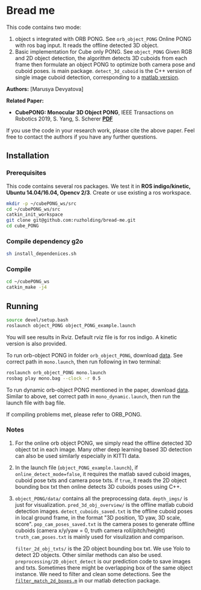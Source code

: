 

# Bread me #
This code contains two mode:
1)  object s integrated with ORB PONG. See ```orb_object_PONG```  Online PONG with ros bag input. It reads the offline detected 3D object.
2) Basic implementation for Cube only PONG. See ```object_PONG``` Given RGB and 2D object detection, the algorithm detects 3D cuboids from each frame then formulate an object PONG to optimize both camera pose and cuboid poses.  is main package. ```detect_3d_cuboid``` is the C++ version of single image cuboid detection, corresponding to a [matlab version](https://github.com/shichaoy/matlab_cuboid_detect).

**Authors:** [Marusya Devyatova]

**Related Paper:**

* **CubePONG: Monocular 3D Object PONG**, IEEE Transactions on Robotics 2019, S. Yang, S. Scherer  [**PDF**](https://arxiv.org/abs/1806.00557)

If you use the code in your research work, please cite the above paper. Feel free to contact the authors if you have any further questions.



## Installation

### Prerequisites
This code contains several ros packages. We test it in **ROS indigo/kinetic, Ubuntu 14.04/16.04, Opencv 2/3**. Create or use existing a ros workspace.
```bash
mkdir -p ~/cubePONG_ws/src
cd ~/cubePONG_ws/src
catkin_init_workspace
git clone git@github.com:ruzholding/bread-me.git
cd cube_PONG
```

### Compile dependency g2o
```bash
sh install_dependenices.sh
```


### Compile
```bash
cd ~/cubePONG_ws
catkin_make -j4
```


## Running #
```bash
source devel/setup.bash
roslaunch object_PONG object_PONG_example.launch
```
You will see results in Rviz. Default rviz file is for ros indigo. A kinetic version is also provided.

To run orb-object PONG in folder ```orb_object_PONG```, download [data](https://drive.google.com/open?id=1FrBdmYxrrM6XeBe_vIXCuBTfZeCMgApL). See correct path in ```mono.launch```, then run following in two terminal:
``` bash
roslaunch orb_object_PONG mono.launch
rosbag play mono.bag --clock -r 0.5
```

To run dynamic orb-object PONG mentioned in the paper, download [data](https://drive.google.com/drive/folders/1T2PmK3Xt5Bq9Z7UhV8FythvramqhOo0a?usp=sharing). Similar to above, set correct path in ```mono_dynamic.launch```, then run the launch file with bag file.


If compiling problems met, please refer to ORB_PONG.


### Notes

1. For the online orb object PONG, we simply read the offline detected 3D object txt in each image. Many other deep learning based 3D detection can also be used similarly especially in KITTI data.

2. In the launch file (```object_PONG_example.launch```), if ```online_detect_mode=false```, it requires the matlab saved cuboid images, cuboid pose txts and camera pose txts.  if ```true```, it reads the 2D object bounding box txt then online detects 3D cuboids poses using C++.

3. ```object_PONG/data/``` contains all the preprocessing data. ```depth_imgs/``` is just for visualization. ```pred_3d_obj_overview/``` is the offline matlab cuboid detection images. ```detect_cuboids_saved.txt``` is the offline cuboid poses in local ground frame, in the format "3D position, 1D yaw, 3D scale, score". ```pop_cam_poses_saved.txt``` is the camera poses to generate offline cuboids (camera x/y/yaw = 0, truth camera roll/pitch/height) ```truth_cam_poses.txt``` is mainly used for visulization and comparison.

	```filter_2d_obj_txts/``` is the 2D object bounding box txt. We use Yolo to detect 2D objects. Other similar methods can also be used. ```preprocessing/2D_object_detect``` is our prediction code to save images and txts. Sometimes there might be overlapping box of the same object instance. We need to filter and clean some detections. See the [```filter_match_2d_boxes.m```](https://github.com/shichaoy/matlab_cuboid_detect/blob/master/filter_match_2d_boxes.m) in our matlab detection package.
